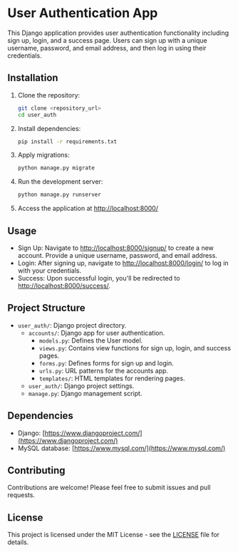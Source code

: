 # User Authentication App

This Django application provides user authentication functionality including sign up, login, and a success page. Users can sign up with a unique username, password, and email address, and then log in using their credentials.

## Installation

1. Clone the repository:

    ```bash
    git clone <repository_url>
    cd user_auth
    ```

2. Install dependencies:

    ```bash
    pip install -r requirements.txt
    ```

3. Apply migrations:

    ```bash
    python manage.py migrate
    ```

4. Run the development server:

    ```bash
    python manage.py runserver
    ```

5. Access the application at [http://localhost:8000/](http://localhost:8000/)

## Usage

- Sign Up: Navigate to [http://localhost:8000/signup/](http://localhost:8000/signup/) to create a new account. Provide a unique username, password, and email address.
- Login: After signing up, navigate to [http://localhost:8000/login/](http://localhost:8000/login/) to log in with your credentials.
- Success: Upon successful login, you'll be redirected to [http://localhost:8000/success/](http://localhost:8000/success/).

## Project Structure

- `user_auth/`: Django project directory.
    - `accounts/`: Django app for user authentication.
        - `models.py`: Defines the User model.
        - `views.py`: Contains view functions for sign up, login, and success pages.
        - `forms.py`: Defines forms for sign up and login.
        - `urls.py`: URL patterns for the accounts app.
        - `templates/`: HTML templates for rendering pages.
    - `user_auth/`: Django project settings.
    - `manage.py`: Django management script.

## Dependencies

- Django: [https://www.djangoproject.com/](https://www.djangoproject.com/)
- MySQL database: [https://www.mysql.com/](https://www.mysql.com/)

## Contributing

Contributions are welcome! Please feel free to submit issues and pull requests.

## License

This project is licensed under the MIT License - see the [LICENSE](LICENSE) file for details.
